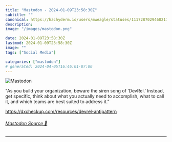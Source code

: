 ```yaml
---
title: "Mastodon - 2024-01-09T23:58:30Z"
subtitle: ""
canonical: https://hachyderm.io/users/mweagle/statuses/111728702946021148
description:
image: "/images/mastodon.png"

date: 2024-01-09T23:58:30Z
lastmod: 2024-01-09T23:58:30Z
image: ""
tags: ["Social Media"]

categories: ["mastodon"]
# generated: 2024-04-05T16:46:01-07:00
---
```

![Mastodon](/images/mastodon.png)

<p>&quot;As you build your organization, beware the siren song of ‘DevRel.’ Instead, get specific, think about what you actually need to accomplish, what to call it, and which teams are best suited to address it.”</p><p><a href="https://dxcheckup.com/resources/devrel-antipattern" target="_blank" rel="nofollow noopener noreferrer" translate="no"><span class="invisible">https://</span><span class="ellipsis">dxcheckup.com/resources/devrel</span><span class="invisible">-antipattern</span></a></p>


###### [Mastodon Source 🐘](https://hachyderm.io/@mweagle/111728702946021148)

___
